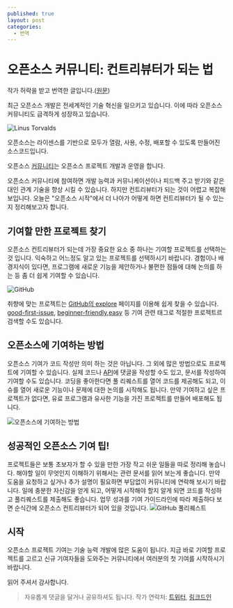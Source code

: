 ```yaml
---
published: true
layout: post
categories:
  - 번역
---
```

# 오픈소스 커뮤니티: 컨트리뷰터가 되는 법
작가 허락을 받고 번역한 글입니다.([원문](https://dev.to/saharshlaud/open-source-community-how-to-become-an-active-contributor-f3d))

최근 오픈소스 개발은 전세계적인 기술 혁신을 일으키고 있습니다. 이에 따라 오픈소스 커뮤니티도 급격하게 성장하고 있습니다.

![Linus Torvalds](https://res.cloudinary.com/practicaldev/image/fetch/s--wXeXKOV2--/c_limit%2Cf_auto%2Cfl_progressive%2Cq_auto%2Cw_880/https://dev-to-uploads.s3.amazonaws.com/uploads/articles/7f4ogr7zd2x39r9qw5go.jpg)

오픈소스는 라이센스를 기반으로 모두가 열람, 사용, 수정, 배포할 수 있도록 만들어진 소스코드입니다.

오픈소스 [커뮤니티](https://opensource.org/community)는 오픈소스 프로젝트 개발과 운영을 합니다.

오픈소스 커뮤니티에 참여하면 개발 능력과 커뮤니케이션이나 피드백 주고 받기와 같은 대인 관계 기술을 향상 시킬 수 있습니다. 하지만 컨트리뷰터가 되는 것이 어렵고 복잡해 보입니다. 오늘은 "오픈소스 시작"에서 더 나아가 어떻게 하면 컨트리뷰터가 될 수 있는지 정리해보고자 합니다.

## 기여할 만한 프로젝트 찾기
오픈소스 컨트리뷰터가 되는데 가장 중요한 요소 중 하나는 기여할 프로젝트를 선택하는 것 입니다. 익숙하고 어느정도 알고 있는 프로젝트를 선택하시기 바랍니다. 경험이나 배경지식이 있다면, 프로그램에 새로운 기능을 제안하거나 불편한 점들에 대해 논의를 하는 등 좀 더 쉽게 기여할 수 있습니다.

![GitHub](https://res.cloudinary.com/practicaldev/image/fetch/s--ltPgAol0--/c_limit%2Cf_auto%2Cfl_progressive%2Cq_auto%2Cw_880/https://dev-to-uploads.s3.amazonaws.com/uploads/articles/f6bmkzd6mffp01akj82d.png)

취향에 맞는 프로젝트는 [GitHub의 explore](https://github.com/explore) 페이지를 이용해 쉽게 찾을 수 있습니다. [good-first-issue](https://github.com/topics/good-first-issue), [beginner-friendly](https://github.com/topics/beginner-friendly),[easy](https://github.com/topics/easy) 등 기여 관련 태그로 적절한 프로젝트르 검색할 수도 있습니다.

## 오픈소스에 기여하는 방법
오픈소스 기여가 코드 작성만 의미 하는 것은 아닙니다. 그 외에 많은 방법으로도 프로젝트에 기여할 수 있습니다. 실제 코드나 [API](https://aviyel.com/post/78/say-hello-to-hoppscotch-our-first-open-source-project-on-aviyel)에 댓글을 작성할 수도 있고, 문서를 작성하여 기여할 수도 있습니다. 코딩을 좋아한다면 풀 리퀘스트를 열어 코드를 제공해도 되고, 이슈를 열어 새로운 기능이나 문제에 대한 논의를 시작해도 됩니다. 만약 기여하고 싶은 프로젝트가 없다면, 유료 프로그램과 유사한 기능을 가진 프로젝트를 만들어 배포해도 됩니다.

![오픈소스에 기여하는 방법](https://res.cloudinary.com/practicaldev/image/fetch/s--NBve7YfH--/c_limit%2Cf_auto%2Cfl_progressive%2Cq_auto%2Cw_880/https://dev-to-uploads.s3.amazonaws.com/uploads/articles/s5pgug12v0qvwdvllevt.png)

## 성공적인 오픈소스 기여 팁!
프로젝트들은 보통 초보자가 할 수 있을 만한 가장 작고 쉬운 일들을 따로 정리해 놓습니다. 해야할 일이 무엇인지 이해하기 위해서는 관련 문서를 읽어 보는게 좋습니다. 만약 도움을 요청하고 싶거나 추가 설명이 필요하면 부담없이 커뮤니티에 연락해 보시기 바랍니다. 일에 충분한 자신감을 얻게 되고, 어떻게 시작해야 할지 알게 되면 코드를 작성하고 풀리퀘스트를 제출해도 좋습니다. 업무 성과를 기여 가이드라인에 따라 제출하다 보면 순식간에 오픈소스 컨트리뷰터가 되어 있을 것입니다.
![GitHub 풀리퀘스트](https://res.cloudinary.com/practicaldev/image/fetch/s--1ZXGXEdq--/c_limit%2Cf_auto%2Cfl_progressive%2Cq_auto%2Cw_880/https://dev-to-uploads.s3.amazonaws.com/uploads/articles/cdr0rzqntvo41vbahuu1.png)

## 시작
오픈소스 프로젝트 기여는 기술 능력 개발에 많은 도움이 됩니다. 지금 바로 기여할 프로젝트를 고르고 신규 기여자들을 도와주는 커뮤니티에서 여러분의 첫 기여를 시작하시기 바랍니다.

읽어 주셔서 감사합니다.

> 자유롭게 댓글을 달거나 공유하셔도 됩니다. 작가 연락처: [트위터](https://hashnode.com/@saharshlaud), [링크드인](https://in.linkedin.com/in/saharsh-laud)
